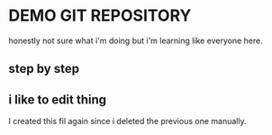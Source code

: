 # DEMO  GIT REPOSITORY
honestly not sure what i'm doing but i'm learning like everyone here. 
## step by step 

## i like to edit thing
I created this  fil again since i deleted the previous one manually. 
